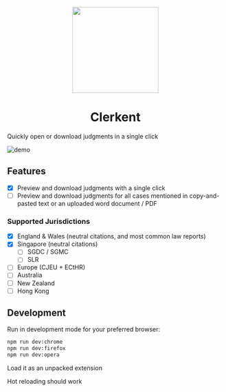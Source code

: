 <p align="center">
  <img src="https://i.imgur.com/pLUJxj6.png" width="200" />
</p>
<h1 align="center">
  Clerkent
</h1>

Quickly open or download judgments in a single click

![demo](./demo.gif)

## Features

- [x] Preview and download judgments with a single click
- [ ] Preview and download judgments for all cases mentioned in copy-and-pasted text or an uploaded word document / PDF

### Supported Jurisdictions

- [x] England & Wales (neutral citations, and most common law reports)
- [x] Singapore (neutral citations)
  - [ ] SGDC / SGMC
  - [ ] SLR
- [ ] Europe (CJEU + ECtHR)
- [ ] Australia
- [ ] New Zealand
- [ ] Hong Kong

## Development

Run in development mode for your preferred browser:

```bash
npm run dev:chrome
npm run dev:firefox
npm run dev:opera
```

Load it as an unpacked extension

Hot reloading should work
